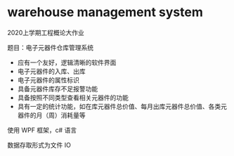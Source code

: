 # warehouse management system

2020上学期工程概论大作业

题目：电子元器件仓库管理系统

- 应有一个友好，逻辑清晰的软件界面
- 电子元器件的入库、出库
- 电子元器件的属性标识
- 具备元器件库存不足报警功能
- 具备按照不同类型查看相关元器件的功能
- 具有一定的统计功能，如在库元器件总价值、每月出库元器件总价值、各类元器件的月（周）消耗量等

使用 WPF 框架，c# 语言

数据存取形式为文件 IO
